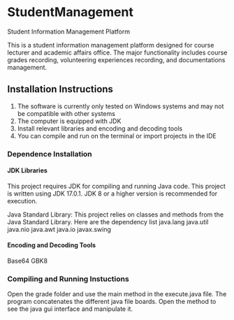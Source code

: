 # StudentManagement
Student Information Management Platform

This is a student information management platform designed for course lecturer and academic affairs office. The major functionality includes course grades recording, volunteering experiences recording, and documentations management.

## Installation Instructions

1. The software is currently only tested on Windows systems and may not be compatible with other systems
2. The computer is equipped with JDK
3. Install relevant libraries and encoding and decoding tools
4. You can compile and run on the terminal or import projects in the IDE

### Dependence Installation
#### JDK Libraries
This project requires JDK for compiling and running Java code. This project is written using JDK 17.0.1. JDK 8 or a higher version is recommended for execution.

Java Standard Library: This project relies on classes and methods from the Java Standard Library. Here are the dependency list
java.lang
java.util
java.nio
java.awt
java.io
javax.swing

#### Encoding and Decoding Tools
Base64
GBK8

### Compiling and Running Instuctions
Open the grade folder and use the main method in the execute.java file.
The program concatenates the different java file boards. Open the method to see the java gui interface and manipulate it.
